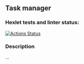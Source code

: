 ## Task manager
### Hexlet tests and linter status:
[![Actions Status](https://github.com/Nurzhan2023/python-project-52/actions/workflows/hexlet-check.yml/badge.svg)](https://github.com/Nurzhan2023/python-project-52/actions)

### Description
...

